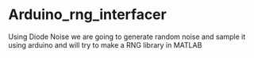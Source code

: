 # Arduino_rng_interfacer
Using Diode Noise we are going to generate random noise and sample it using arduino and will try to make a RNG library in MATLAB
